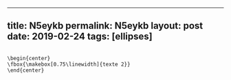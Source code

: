 ---
 title: N5eykb
 permalink: N5eykb
 layout: post
 date: 2019-02-24
 tags: [ellipses]
 ---

```latex\fbox{\makebox[\linewidth][l]{texte 1}}

\begin{center}
\fbox{\makebox[0.75\linewidth]{texte 2}}
\end{center}
```
